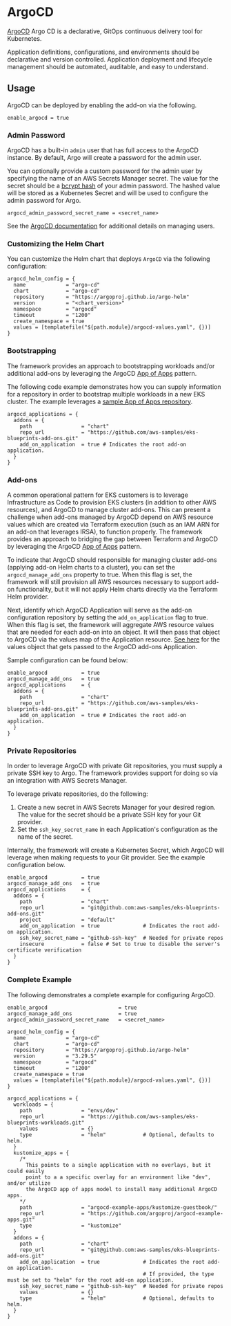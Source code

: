 # ArgoCD

[ArgoCD](https://argo-cd.readthedocs.io/en/stable/) Argo CD is a declarative, GitOps continuous delivery tool for Kubernetes.

Application definitions, configurations, and environments should be declarative and version controlled. Application deployment and lifecycle management should be automated, auditable, and easy to understand.

## Usage

ArgoCD can be deployed by enabling the add-on via the following.

```hcl
enable_argocd = true
```

### Admin Password

ArgoCD has a built-in `admin` user that has full access to the ArgoCD instance. By default, Argo will create a password for the admin user.

You can optionally provide a custom password for the admin user by specifying the name of an AWS Secrets Manager secret. The value for the secret should be a [bcrypt hash](https://github.com/argoproj/argo-helm/blob/master/charts/argo-cd/values.yaml#L1785) of your admin password. The hashed value will be stored as a Kubernetes Secret and will be used to configure the admin password for Argo.

```
argocd_admin_password_secret_name = <secret_name>
```

See the [ArgoCD documentation](https://argo-cd.readthedocs.io/en/stable/operator-manual/user-management/) for additional details on managing users.

### Customizing the Helm Chart

You can customize the Helm chart that deploys `ArgoCD` via the following configuration:

```hcl
argocd_helm_config = {
  name             = "argo-cd"
  chart            = "argo-cd"
  repository       = "https://argoproj.github.io/argo-helm"
  version          = "<chart_version>"
  namespace        = "argocd"
  timeout          = "1200"
  create_namespace = true
  values = [templatefile("${path.module}/argocd-values.yaml", {})]
}
```

### Bootstrapping

The framework provides an approach to bootstrapping workloads and/or additional add-ons by leveraging the ArgoCD [App of Apps](https://argo-cd.readthedocs.io/en/stable/operator-manual/cluster-bootstrapping/) pattern.

The following code example demonstrates how you can supply information for a repository in order to bootstrap multiple workloads in a new EKS cluster. The example leverages a [sample App of Apps repository](https://github.com/aws-samples/eks-blueprints-workloads.git).

```hcl
argocd_applications = {
  addons = {
    path                = "chart"
    repo_url            = "https://github.com/aws-samples/eks-blueprints-add-ons.git"
    add_on_application  = true # Indicates the root add-on application.
  }
}
```

### Add-ons

A common operational pattern for EKS customers is to leverage Infrastructure as Code to provision EKS clusters (in addition to other AWS resources), and ArgoCD to manage cluster add-ons. This can present a challenge when add-ons managed by ArgoCD depend on AWS resource values which are created via Terraform execution (such as an IAM ARN for an add-on that leverages IRSA), to function properly. The framework provides an approach to bridging the gap between Terraform and ArgoCD by leveraging the ArgoCD [App of Apps](https://argo-cd.readthedocs.io/en/stable/operator-manual/cluster-bootstrapping/) pattern.

To indicate that ArgoCD should responsible for managing cluster add-ons (applying add-on Helm charts to a cluster), you can set the `argocd_manage_add_ons` property to true. When this flag is set, the framework will still provision all AWS resources necessary to support add-on functionality, but it will not apply Helm charts directly via the Terraform Helm provider.

Next, identify which ArgoCD Application will serve as the add-on configuration repository by setting the `add_on_application` flag to true. When this flag is set, the framework will aggregate AWS resource values that are needed for each add-on into an object. It will then pass that object to ArgoCD via the values map of the Application resource. [See here](https://github.com/aws-ia/terraform-aws-eks-blueprints/blob/main/modules/kubernetes-addons/locals.tf#L4) for the values object that gets passed to the ArgoCD add-ons Application.

Sample configuration can be found below:

```hcl
enable_argocd           = true
argocd_manage_add_ons   = true
argocd_applications     = {
  addons = {
    path                = "chart"
    repo_url            = "https://github.com/aws-samples/eks-blueprints-add-ons.git"
    add_on_application  = true # Indicates the root add-on application.
  }
}
```

### Private Repositories

In order to leverage ArgoCD with private Git repositories, you must supply a private SSH key to Argo. The framework provides support for doing so via an integration with AWS Secrets Manager.

To leverage private repositories, do the following:

1. Create a new secret in AWS Secrets Manager for your desired region. The value for the secret should be a private SSH key for your Git provider.
2. Set the `ssh_key_secret_name` in each Application's configuration as the name of the secret.

Internally, the framework will create a Kubernetes Secret, which ArgoCD will leverage when making requests to your Git provider. See the example configuration below.

```hcl
enable_argocd           = true
argocd_manage_add_ons   = true
argocd_applications     = {
  addons = {
    path                = "chart"
    repo_url            = "git@github.com:aws-samples/eks-blueprints-add-ons.git"
    project             = "default"
    add_on_application  = true              # Indicates the root add-on application.
    ssh_key_secret_name = "github-ssh-key"  # Needed for private repos
    insecure            = false # Set to true to disable the server's certificate verification
  }
}
```

### Complete Example

The following demonstrates a complete example for configuring ArgoCD.

```hcl
enable_argocd                       = true
argocd_manage_add_ons               = true
argocd_admin_password_secret_name   = <secret_name>

argocd_helm_config = {
  name             = "argo-cd"
  chart            = "argo-cd"
  repository       = "https://argoproj.github.io/argo-helm"
  version          = "3.29.5"
  namespace        = "argocd"
  timeout          = "1200"
  create_namespace = true
  values = [templatefile("${path.module}/argocd-values.yaml", {})]
}

argocd_applications = {
  workloads = {
    path                = "envs/dev"
    repo_url            = "https://github.com/aws-samples/eks-blueprints-workloads.git"
    values              = {}
    type                = "helm"            # Optional, defaults to helm.
  }
  kustomize_apps = {
    /*
      This points to a single application with no overlays, but it could easily
      point to a a specific overlay for an environment like "dev", and/or utilize
      the ArgoCD app of apps model to install many additional ArgoCD apps.
    */
    path                = "argocd-example-apps/kustomize-guestbook/"
    repo_url            = "https://github.com/argoproj/argocd-example-apps.git"
    type                = "kustomize"
  }
  addons = {
    path                = "chart"
    repo_url            = "git@github.com:aws-samples/eks-blueprints-add-ons.git"
    add_on_application  = true              # Indicates the root add-on application.
                                            # If provided, the type must be set to "helm" for the root add-on application.
    ssh_key_secret_name = "github-ssh-key"  # Needed for private repos
    values              = {}
    type                = "helm"            # Optional, defaults to helm.
  }
}
```
